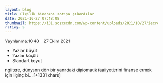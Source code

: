 ```yaml
--- 
layout: blog
title: Elçilik binasını satışa çıkardılar
date: 2021-10-27 07:48:08
thumbnail: https://i01.sozcucdn.com/wp-content/uploads/2021/10/27/iecrop/methode_times_prod_web_bin_3c0a1cee-366c-11ec-b83a-bd8490b9f48d_16_9_1635320847-670x371.jpg
rating: 5
---
```

Yaynlanma:10:48 - 27 Ekim 2021
<ul><li>Yazlar büyüt</li><li>Yazlar küçült</li><li>Standart boyut</li></ul>
ngiltere, dünyann dört bir yanndaki diplomatik faaliyetlerini finanse etmek için ilginç bi… [+1331 chars]